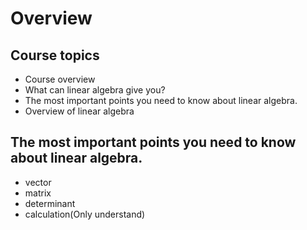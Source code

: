 # Overview

## Course topics
- Course overview
- What can linear algebra give you?
- The most important points you need to know about linear algebra.
- Overview of linear algebra


## The most important points you need to know about linear algebra.

- vector
- matrix
- determinant
- calculation(Only understand)